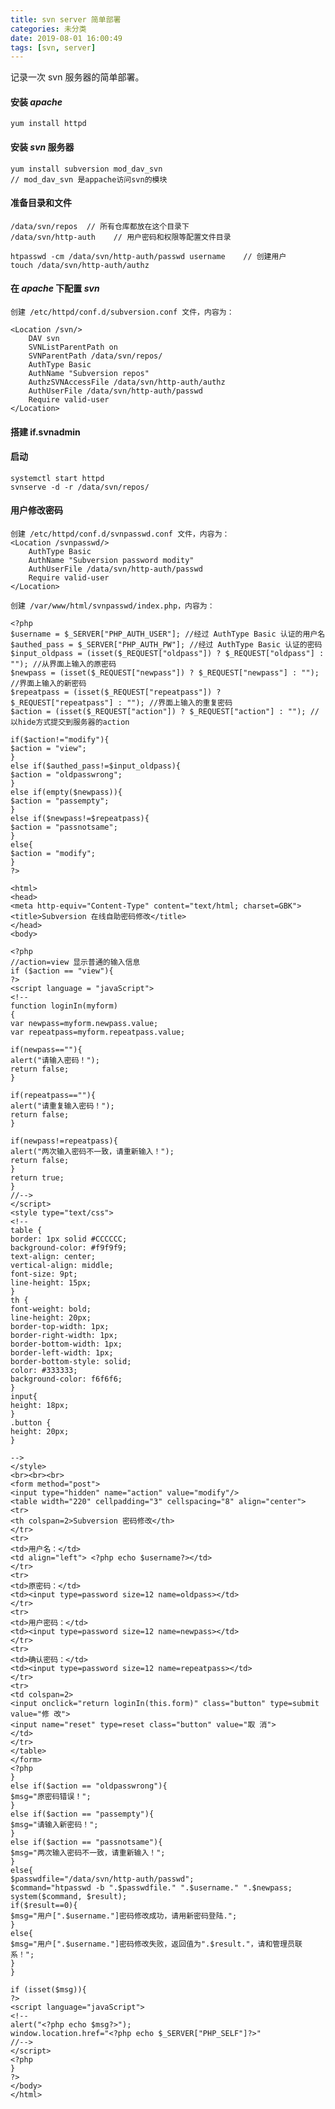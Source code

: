 ```yaml
---
title: svn server 简单部署
categories: 未分类
date: 2019-08-01 16:00:49
tags: [svn, server]
---
```


记录一次 svn 服务器的简单部署。
<!--more-->

 
#### 安装 *apache*
    yum install httpd

#### 安装 *svn* 服务器
    yum install subversion mod_dav_svn
    // mod_dav_svn 是appache访问svn的模块

#### 准备目录和文件
    /data/svn/repos  // 所有仓库都放在这个目录下
    /data/svn/http-auth    // 用户密码和权限等配置文件目录

    htpasswd -cm /data/svn/http-auth/passwd username    // 创建用户
    touch /data/svn/http-auth/authz

#### 在 *apache* 下配置 *svn*

    创建 /etc/httpd/conf.d/subversion.conf 文件，内容为：

    <Location /svn/>
        DAV svn
        SVNListParentPath on
        SVNParentPath /data/svn/repos/
        AuthType Basic
        AuthName "Subversion repos"
        AuthzSVNAccessFile /data/svn/http-auth/authz
        AuthUserFile /data/svn/http-auth/passwd
        Require valid-user
    </Location>

#### 搭建 if.svnadmin

#### 启动
    systemctl start httpd
    svnserve -d -r /data/svn/repos/


#### 用户修改密码

    创建 /etc/httpd/conf.d/svnpasswd.conf 文件，内容为：
    <Location /svnpasswd/>
        AuthType Basic
        AuthName "Subversion password modity"
        AuthUserFile /data/svn/http-auth/passwd
        Require valid-user
    </Location>

    创建 /var/www/html/svnpasswd/index.php，内容为：

    <?php
    $username = $_SERVER["PHP_AUTH_USER"]; //经过 AuthType Basic 认证的用户名
    $authed_pass = $_SERVER["PHP_AUTH_PW"]; //经过 AuthType Basic 认证的密码
    $input_oldpass = (isset($_REQUEST["oldpass"]) ? $_REQUEST["oldpass"] : ""); //从界面上输入的原密码
    $newpass = (isset($_REQUEST["newpass"]) ? $_REQUEST["newpass"] : ""); //界面上输入的新密码
    $repeatpass = (isset($_REQUEST["repeatpass"]) ? $_REQUEST["repeatpass"] : ""); //界面上输入的重复密码
    $action = (isset($_REQUEST["action"]) ? $_REQUEST["action"] : ""); //以hide方式提交到服务器的action

    if($action!="modify"){
    $action = "view";
    }
    else if($authed_pass!=$input_oldpass){
    $action = "oldpasswrong";
    }
    else if(empty($newpass)){
    $action = "passempty";
    }
    else if($newpass!=$repeatpass){
    $action = "passnotsame";
    }
    else{
    $action = "modify";
    }
    ?>

    <html>
    <head>
    <meta http-equiv="Content-Type" content="text/html; charset=GBK">
    <title>Subversion 在线自助密码修改</title>
    </head>
    <body>

    <?php
    //action=view 显示普通的输入信息
    if ($action == "view"){
    ?>
    <script language = "javaScript">
    <!--
    function loginIn(myform)
    {
    var newpass=myform.newpass.value;
    var repeatpass=myform.repeatpass.value;

    if(newpass==""){
    alert("请输入密码！");
    return false;
    }

    if(repeatpass==""){
    alert("请重复输入密码！");
    return false;
    }
    
    if(newpass!=repeatpass){
    alert("两次输入密码不一致，请重新输入！");
    return false;
    }
    return true;
    }
    //-->
    </script>
    <style type="text/css">
    <!--
    table {
    border: 1px solid #CCCCCC;
    background-color: #f9f9f9;
    text-align: center;
    vertical-align: middle;
    font-size: 9pt;
    line-height: 15px;
    }
    th {
    font-weight: bold;
    line-height: 20px;
    border-top-width: 1px;
    border-right-width: 1px;
    border-bottom-width: 1px;
    border-left-width: 1px;
    border-bottom-style: solid;
    color: #333333;
    background-color: f6f6f6;
    }
    input{
    height: 18px;
    }
    .button {
    height: 20px;
    }
    
    -->
    </style>
    <br><br><br>
    <form method="post">
    <input type="hidden" name="action" value="modify"/>
    <table width="220" cellpadding="3" cellspacing="8" align="center">
    <tr>
    <th colspan=2>Subversion 密码修改</th>
    </tr>
    <tr>
    <td>用户名：</td>
    <td align="left"> <?php echo $username?></td>
    </tr>
    <tr>
    <td>原密码：</td>
    <td><input type=password size=12 name=oldpass></td>
    </tr>
    <tr>
    <td>用户密码：</td>
    <td><input type=password size=12 name=newpass></td>
    </tr>
    <tr>
    <td>确认密码：</td>
    <td><input type=password size=12 name=repeatpass></td>
    </tr>
    <tr>
    <td colspan=2>
    <input onclick="return loginIn(this.form)" class="button" type=submit value="修 改">
    <input name="reset" type=reset class="button" value="取 消">
    </td>
    </tr>
    </table>
    </form>
    <?php
    }
    else if($action == "oldpasswrong"){
    $msg="原密码错误！";
    }
    else if($action == "passempty"){
    $msg="请输入新密码！";
    }
    else if($action == "passnotsame"){
    $msg="两次输入密码不一致，请重新输入！";
    }
    else{
    $passwdfile="/data/svn/http-auth/passwd";
    $command="htpasswd -b ".$passwdfile." ".$username." ".$newpass;
    system($command, $result);
    if($result==0){
    $msg="用户[".$username."]密码修改成功，请用新密码登陆.";
    }
    else{
    $msg="用户[".$username."]密码修改失败，返回值为".$result."，请和管理员联系！";
    }
    }
    
    if (isset($msg)){
    ?>
    <script language="javaScript">
    <!--
    alert("<?php echo $msg?>");
    window.location.href="<?php echo $_SERVER["PHP_SELF"]?>"
    //-->
    </script>
    <?php
    }
    ?>
    </body>
    </html>
